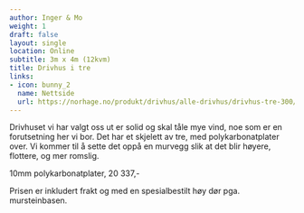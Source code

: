 ```yaml
---
author: Inger & Mo
weight: 1
draft: false
layout: single
location: Online
subtitle: 3m x 4m (12kvm) 
title: Drivhus i tre  
links:
- icon: bunny_2
  name: Nettside
  url: https://norhage.no/produkt/drivhus/alle-drivhus/drivhus-tre-300/
---
```


Drivhuset vi har valgt oss ut er solid og skal tåle mye vind, noe som er en forutsetning her vi bor. 
Det har et skjelett av tre, med polykarbonatplater over. 
Vi kommer til å sette det oppå en murvegg slik at det blir høyere, flottere, og mer romslig.

10mm polykarbonatplater, 20 337,- 

Prisen er inkludert frakt og med en spesialbestilt høy dør pga. mursteinbasen.
